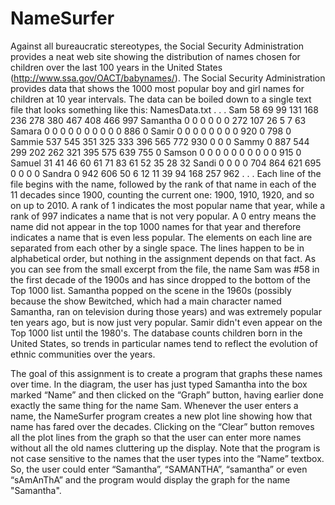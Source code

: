 # NameSurfer
Against all bureaucratic stereotypes, the Social Security Administration provides a neat web site
showing the distribution of names chosen for children over the last 100 years in the United States
(http://www.ssa.gov/OACT/babynames/). The Social Security Administration provides data that
shows the 1000 most popular boy and girl names for children at 10 year intervals. The data can be
boiled down to a single text file that looks something like this:
NamesData.txt
. . .
Sam 58 69 99 131 168 236 278 380 467 408 466 997
Samantha 0 0 0 0 0 0 272 107 26 5 7 63
Samara 0 0 0 0 0 0 0 0 0 0 886 0
Samir 0 0 0 0 0 0 0 0 920 0 798 0
Sammie 537 545 351 325 333 396 565 772 930 0 0 0
Sammy 0 887 544 299 202 262 321 395 575 639 755 0
Samson 0 0 0 0 0 0 0 0 0 0 915 0
Samuel 31 41 46 60 61 71 83 61 52 35 28 32
Sandi 0 0 0 0 704 864 621 695 0 0 0 0
Sandra 0 942 606 50 6 12 11 39 94 168 257 962
. . .
Each line of the file begins with the name, followed by the rank of that name in each of the 11 decades
since 1900, counting the current one: 1900, 1910, 1920, and so on up to 2010. A rank of 1 indicates
the most popular name that year, while a rank of 997 indicates a name that is not very popular. A 0
entry means the name did not appear in the top 1000 names for that year and therefore indicates a name
that is even less popular. The elements on each line are separated from each other by a single space.
The lines happen to be in alphabetical order, but nothing in the assignment depends on that fact.
As you can see from the small excerpt from the file, the name Sam was #58 in the first decade of the
1900s and has since dropped to the bottom of the Top 1000 list. Samantha popped on the scene in the
1960s (possibly because the show Bewitched, which had a main character named Samantha, ran on
television during those years) and was extremely popular ten years ago, but is now just very popular.
Samir didn't even appear on the Top 1000 list until the 1980's. The database counts children born in
the United States, so trends in particular names tend to reflect the evolution of ethnic communities over
the years.

The goal of this assignment is to create a program that graphs these names over time. In the diagram, the user has just typed Samantha into the box marked “Name”
and then clicked on the “Graph” button, having earlier done exactly the same thing for the name Sam.
Whenever the user enters a name, the NameSurfer program creates a new plot line showing how that
name has fared over the decades. Clicking on the “Clear” button removes all the plot lines from the
graph so that the user can enter more names without all the old names cluttering up the display. Note
that the program is not case sensitive to the names that the user types into the “Name” textbox. So, the
user could enter “Samantha”, “SAMANTHA”, “samantha” or even “sAmAnThA” and the program
would display the graph for the name "Samantha".
